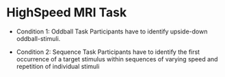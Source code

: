 # HighSpeed MRI Task

* Condition 1: Oddball Task
Participants have to identify upside-down oddball-stimuli.

* Condition 2: Sequence Task
Participants have to identify the first occurrence of a target stimulus within sequences of varying speed and repetition of individual stimuli
